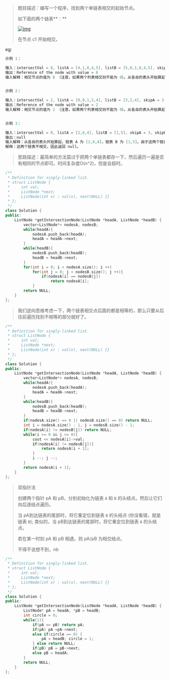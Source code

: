 > 题目描述：编写一个程序，找到两个单链表相交的起始节点。
>
> 如下面的两个链表**：**
>
> [![img](https://assets.leetcode-cn.com/aliyun-lc-upload/uploads/2018/12/14/160_statement.png)](https://assets.leetcode-cn.com/aliyun-lc-upload/uploads/2018/12/14/160_statement.png)
>
> 在节点 c1 开始相交。

eg:

```java
示例 1：

输入：intersectVal = 8, listA = [4,1,8,4,5], listB = [5,0,1,8,4,5], skipA = 2, skipB = 3
输出：Reference of the node with value = 8
输入解释：相交节点的值为 8 （注意，如果两个列表相交则不能为 0）。从各自的表头开始算起，链表 A 为 [4,1,8,4,5]，链表 B 为 [5,0,1,8,4,5]。在 A 中，相交节点前有 2 个节点；在 B 中，相交节点前有 3 个节点。
 

示例 2：

输入：intersectVal = 2, listA = [0,9,1,2,4], listB = [3,2,4], skipA = 3, skipB = 1
输出：Reference of the node with value = 2
输入解释：相交节点的值为 2 （注意，如果两个列表相交则不能为 0）。从各自的表头开始算起，链表 A 为 [0,9,1,2,4]，链表 B 为 [3,2,4]。在 A 中，相交节点前有 3 个节点；在 B 中，相交节点前有 1 个节点。
 

示例 3：

输入：intersectVal = 0, listA = [2,6,4], listB = [1,5], skipA = 3, skipB = 2
输出：null
输入解释：从各自的表头开始算起，链表 A 为 [2,6,4]，链表 B 为 [1,5]。由于这两个链表不相交，所以 intersectVal 必须为 0，而 skipA 和 skipB 可以是任意值。
解释：这两个链表不相交，因此返回 null。
```

> 思路描述：最简单的方法莫过于把两个单链表都存一下，然后遍历一遍是否有相同的节点即可。时间复杂度O(n^2)，但是会超时。
>

```C++
/**
 * Definition for singly-linked list.
 * struct ListNode {
 *     int val;
 *     ListNode *next;
 *     ListNode(int x) : val(x), next(NULL) {}
 * };
 */
class Solution {
public:
    ListNode *getIntersectionNode(ListNode *headA, ListNode *headB) {
        vector<ListNode*> nodesA, nodesB;
        while(headA){
            nodesA.push_back(headA);
            headA = headA->next;
        }
        while(headB){
            nodesB.push_back(headB);
            headB = headB->next;
        }
        for(int i = 0; i < nodesA.size(); i ++)
            for(int j = 0; j < nodesB.size(); j ++){
                if(nodesA[i] == nodesB[j])
                    return nodesA[i];
            }
        return NULL;
    }
};
```

> 我们逆向思维考虑一下，两个链表相交点后面的都是相等的，那么只要从后往前遍历找到不相等的部分就好了。

```C++
/**
 * Definition for singly-linked list.
 * struct ListNode {
 *     int val;
 *     ListNode *next;
 *     ListNode(int x) : val(x), next(NULL) {}
 * };
 */
class Solution {
public:
    ListNode *getIntersectionNode(ListNode *headA, ListNode *headB) {
        vector<ListNode*> nodesA, nodesB;
        while(headA){
            nodesA.push_back(headA);
            headA = headA->next;
        }
        while(headB){
            nodesB.push_back(headB);
            headB = headB->next;
        }
        if(nodesA.size() == 0 || nodesB.size() == 0) return NULL;
        int i = nodesA.size() - 1, j = nodesB.size() - 1;
        if(nodesA[i] != nodesB[j]) return NULL;
        while(i >= 0 && j >= 0){
            cout << nodesA[i]->val;
            if(nodesA[i] != nodesB[j]){
                return nodesA[i + 1];
            }
            i --; j --;
        }
        return nodesA[i + 1];
    }
};
```

> 双指针法
>
> 创建两个指针 pA 和 pB，分别初始化为链表 `A` 和 `B` 的头结点。然后让它们向后逐结点遍历。
>
> 当 pA到达链表的尾部时，将它重定位到链表 `B` 的头结点 (你没看错，就是链表 `B`); 类似的，当 pB到达链表的尾部时，将它重定位到链表 `A` 的头结点。
>
> 若在某一时刻 pA 和 pB 相遇，则 pA/pB 为相交结点。
>
> 不得不说想不到，nb

```C++
/**
 * Definition for singly-linked list.
 * struct ListNode {
 *     int val;
 *     ListNode *next;
 *     ListNode(int x) : val(x), next(NULL) {}
 * };
 */
class Solution {
public:
    ListNode *getIntersectionNode(ListNode *headA, ListNode *headB) {
        ListNode* pA = headA, *pB = headB;
        int circle = 0;
        while(1){
            if(pA == pB) return pA;
            if(pA) pA =pA->next;
            else if(circle == 0) {
                pA = headB; circle = 1;
            } else return NULL;
            if(pB) pB = pB->next;
            else pB = headA;
        }
        return NULL;
    }
};
```

